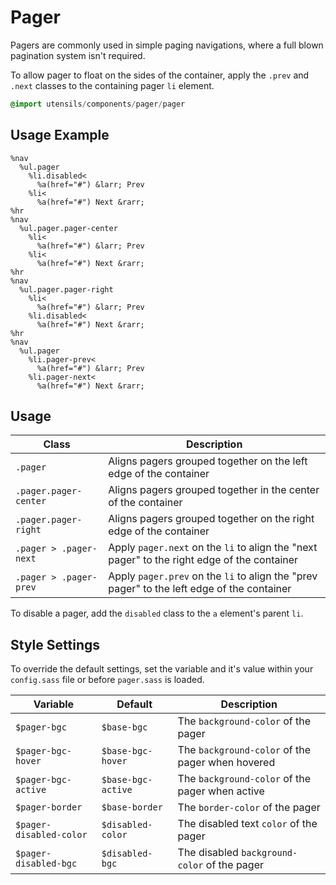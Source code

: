 
# Pager
Pagers are commonly used in simple paging navigations, where a full
blown pagination system isn't required.

To allow pager to float on the sides of the container, apply the
`.prev` and `.next` classes to the containing pager `li` element.

```sass
@import utensils/components/pager/pager
```

## Usage Example

<!--~ markup/pager.html.haml -->
```haml
%nav
  %ul.pager
    %li.disabled<
      %a(href="#") &larr; Prev
    %li<
      %a(href="#") Next &rarr;
%hr
%nav
  %ul.pager.pager-center
    %li<
      %a(href="#") &larr; Prev
    %li<
      %a(href="#") Next &rarr;
%hr
%nav
  %ul.pager.pager-right
    %li<
      %a(href="#") &larr; Prev
    %li.disabled<
      %a(href="#") Next &rarr;
%hr
%nav
  %ul.pager
    %li.pager-prev<
      %a(href="#") &larr; Prev
    %li.pager-next<
      %a(href="#") Next &rarr;
```
<!-- end -->

## Usage

Class                   | Description
----------------------- | -------------------------------------------
`.pager`                | Aligns pagers grouped together on the left edge of the container
`.pager.pager-center`   | Aligns pagers grouped together in the center of the container
`.pager.pager-right`    | Aligns pagers grouped together on the right edge of the container
`.pager > .pager-next`  | Apply `pager.next` on the `li` to align the "next pager" to the right edge of the container
`.pager > .pager-prev`  | Apply `pager.prev` on the `li` to align the "prev pager" to the left edge of the container

To disable a pager, add the `disabled` class to the `a` element's parent `li`.


## Style Settings
To override the default settings, set the variable and it's value
within your `config.sass` file or before `pager.sass` is loaded.

Variable                | Default            | Description
----------------------- | ------------------ | -------------------------------------------
`$pager-bgc`            | `$base-bgc`        | The `background-color` of the pager
`$pager-bgc-hover`      | `$base-bgc-hover`  | The `background-color` of the pager when hovered
`$pager-bgc-active`     | `$base-bgc-active` | The `background-color` of the pager when active
`$pager-border`         | `$base-border`     | The `border-color` of the pager
`$pager-disabled-color` | `$disabled-color`  | The disabled text `color` of the pager
`$pager-disabled-bgc`   | `$disabled-bgc`    | The disabled `background-color` of the pager

